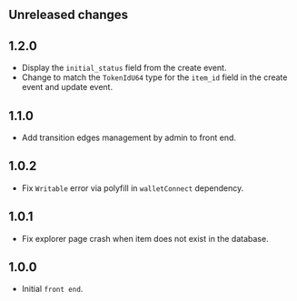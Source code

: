 ## Unreleased changes

## 1.2.0

- Display the `initial_status` field from the create event.
- Change to match the `TokenIdU64` type for the `item_id` field in the create event and update event.

## 1.1.0

- Add transition edges management by admin to front end.

## 1.0.2

- Fix `Writable` error via polyfill in `walletConnect` dependency.

## 1.0.1

- Fix explorer page crash when item does not exist in the database.

## 1.0.0

- Initial `front end`.
